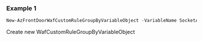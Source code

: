 ### Example 1
```powershell
New-AzFrontDoorWafCustomRuleGroupByVariableObject -VariableName SocketAddr
```

Create new WafCustomRuleGroupByVariableObject